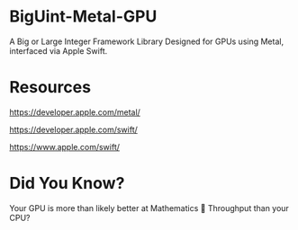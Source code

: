 # BigUint-Metal-GPU
A Big or Large Integer Framework Library Designed for GPUs using Metal, interfaced via Apple Swift.

# Resources
https://developer.apple.com/metal/

https://developer.apple.com/swift/

https://www.apple.com/swift/

# Did You Know?

Your GPU is more than likely better at Mathematics 🧮 Throughput than your CPU?


